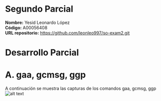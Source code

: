 # Segundo Parcial  
**Nombre:** Yesid Leonardo López  
**Código:** A00056408  
**URL repositorio:** https://github.com/leonleo997/so-exam2.git  

# Desarrollo Parcial  
# A. gaa, gcmsg, ggp  
A continuación se muestra las capturas de los comandos gaa, gcmsg, ggp  
![alt text](https://github.com/leonleo997/so-exam2/blob/master/A00056408/images/gitShortcuts.PNG)  


